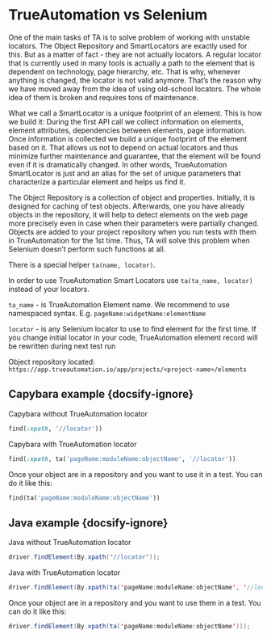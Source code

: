 # TrueAutomation vs Selenium

One of the main tasks of TA is to solve problem of working with unstable locators. The Object Repository and SmartLocators are exactly used for this. But as a matter of fact - they are not actually locators.
A regular locator that is currently used in many tools is actually a path to the element that is dependent on technology, page hierarchy, etc. That is why, whenever anything is changed, the locator is not valid anymore. That’s the reason why we have moved away from the idea of using old-school locators. The whole idea of them is broken and requires tons of maintenance.

What we call a SmartLocator is a unique footprint of an element. This is how we build it:
During the first API call we collect information on elements, element attributes, dependencies between elements, page information. Once information is collected we build a unique footprint of the element based on it. That allows us not to depend on actual locators and thus minimize further maintenance and guarantee, that the element will be found even if it is dramatically changed. In other words, TrueAutomation SmartLocator is just and an alias for the set of unique parameters that characterize a particular element and helps us find it.

The Object Repository is a collection of object and properties. Initially, it is designed for caching of test objects. Afterwards, one you have already objects in the repository, it will help to detect elements on the web page more precisely even in case when their parameters were partially changed. Objects are added to your project repository when you run tests with them in TrueAutomation for the 1st time. Thus, TA will solve this problem when Selenium doesn’t perform such functions at all.

There is a special helper `ta(name, locator)`.

In order to use TrueAutomation Smart Locators use `ta(ta_name, locator)` instead of your locators.

`ta_name` - is TrueAutomation Element name. We recommend to use namespaced syntax. E.g. `pageName:widgetName:elementName`

`locator` - is any Selenium locator to use to find element for the first time. If you change initial locator in your code, TrueAutomation element record will be rewritten during next test run

Object repository located: `https://app.trueautomation.io/app/projects/<project-name>/elements`

## Capybara example {docsify-ignore}

Capybara without TrueAutomation locator
```ruby
find(:xpath, '//locator'))
```

Capybara with TrueAutomation locator
```ruby
find(:xpath, ta('pageName:moduleName:objectName', '//locator'))
```

Once your object are in a repository and you want to use it in a test. You can do it like this:

```ruby
find(ta('pageName:moduleName:objectName'))
```

## Java example {docsify-ignore}

Java without TrueAutomation locator
```java
driver.findElement(By.xpath("//locator"));
```

Java with TrueAutomation locator
```java
driver.findElement(By.xpath(ta('pageName:moduleName:objectName', '//locator')));
```

Once your object are in a repository and you want to use them in a test. You can do it like this:
```java
driver.findElement(By.xpath(ta('pageName:moduleName:objectName')));
```
